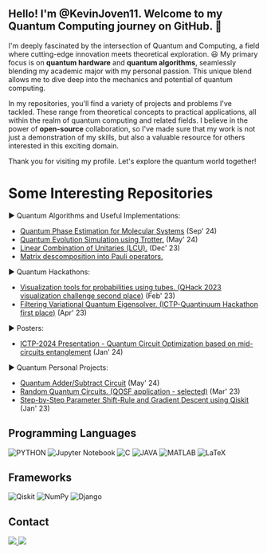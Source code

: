 ## Hello! I'm **@KevinJoven11**. Welcome to my Quantum Computing journey on GitHub. 👋

I'm deeply fascinated by the intersection of Quantum and Computing, a field where cutting-edge innovation meets theoretical exploration. 😃 My primary focus is on **quantum hardware** and **quantum algorithms**, seamlessly blending my academic major with my personal passion. This unique blend allows me to dive deep into the mechanics and potential of quantum computing.

In my repositories, you'll find a variety of projects and problems I've tackled. These range from theoretical concepts to practical applications, all within the realm of quantum computing and related fields. I believe in the power of **open-source** collaboration, so I've made sure that my work is not just a demonstration of my skills, but also a valuable resource for others interested in this exciting domain.

Thank you for visiting my profile. Let's explore the quantum world together!

# **Some Interesting Repositories**

▶ Quantum Algorithms and Useful Implementations:  
  * [Quantum Phase Estimation for Molecular Systems](https://github.com/KevinJoven11/Quantum-Computing/tree/main/QPE) (Sep' 24)
  * [Quantum Evolution Simulation using Trotter.](https://github.com/KevinJoven11/Quantum-Computing/blob/main/Trotter/Ham_Sim.ipynb) (May' 24)
  * [Linear Combination of Unitaries (LCU).](https://github.com/KevinJoven11/Quantum-Computing/blob/main/LCU/LCU.ipynb) (Dec' 23)  
  * [Matrix descomposition into Pauli operators.](https://github.com/KevinJoven11/Quantum-Computing/blob/main/Pauli_Decomposition.ipynb)  

▶ Quantum Hackathons:  
  * [Visualization tools for probabilities using tubes. (QHack 2023 visualization challenge second place)](https://github.com/KevinJoven11/QHack/blob/main/QHack_Visualization_Challenge.ipynb) (Feb' 23)
  * [Filtering Variational Quantum Eigensolver. (ICTP-Quantinuum Hackathon first place)](https://github.com/KevinJoven11/ICTP-Quantinuum-Hackathon-FVQE) (Apr' 23)

▶ Posters: 
  * [ICTP-2024 Presentation - Quantum Circuit Optimization based on mid-circuits entanglement](https://github.com/KevinJoven11/ICTP-2024-Poster-Presentation) (Jan' 24)

▶ Quantum Personal Projects:  
  * [Quantum Adder/Subtract Circuit](https://github.com/KevinJoven11/Quantum-Computing/blob/main/Adder/Adder.ipynb) (May' 24)
  * [Random Quantum Circuits. (QOSF application - selected)](https://github.com/KevinJoven11/qosf_mentorship/blob/main/RQC_QOSF.ipynb) (Mar' 23)
  * [Step-by-Step Parameter Shift-Rule and Gradient Descent using Qiskit](https://github.com/KevinJoven11/Quantum-Computing/blob/main/Parameter_Shift_Rule.ipynb) (Jan' 23)

## **Programming Languages**

![PYTHON](https://img.shields.io/badge/Python-3776AB?style=for-the-badge&logo=python&logoColor=white)
![Jupyter Notebook](https://img.shields.io/badge/jupyter-%23FA0F00.svg?style=for-the-badge&logo=jupyter&logoColor=white)
![C](https://img.shields.io/badge/C-00599C?style=for-the-badge&logo=c&logoColor=white)
![JAVA](https://img.shields.io/badge/Java-ED8B00?style=for-the-badge&logo=java&logoColor=white)
![MATLAB](https://www.mathworks.com/matlabcentral/images/matlab-file-exchange.svg)
![LaTeX](https://img.shields.io/badge/latex-%23008080.svg?style=for-the-badge&logo=latex&logoColor=white)

## **Frameworks**
![Qiskit](https://img.shields.io/badge/Qiskit-%236929C4.svg?style=for-the-badge&logo=Qiskit&logoColor=white)
![NumPy](https://img.shields.io/badge/numpy-%23013243.svg?style=for-the-badge&logo=numpy&logoColor=white)
![Django](https://img.shields.io/badge/django-%23092E20.svg?style=for-the-badge&logo=django&logoColor=white)

## **Contact**

<p>
<a href="mailto:kevin.joven@correounivalle.edu.co?Subject=Interest to reach you" target="_blank">
    <img src="https://img.shields.io/badge/Gmail-D14836?style=for-the-badge&logo=gmail&logoColor=white"/>
</a>
<a href="https://www.linkedin.com/in/kevin-joven/" target="_blank">
    <img src="https://img.shields.io/badge/LinkedIn-0077B5?style=for-the-badge&logo=linkedin&logoColor=white"/>
</a>
</p>
